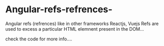 # Angular-refs-refrences-
Angular refs (refrences) 
like in other frameworks Reactjs, Vuejs Refs are used to excess a particular HTML elemnent present in the DOM...

check the code for more info....
